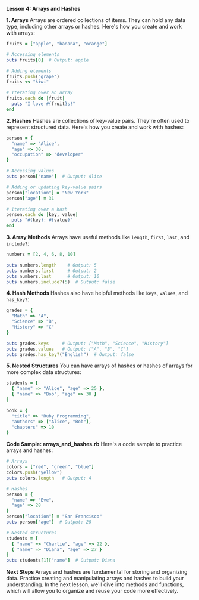 **Lesson 4: Arrays and Hashes**

**1. Arrays**
Arrays are ordered collections of items. They can hold any data type, including other arrays or hashes. Here's how you create and work with arrays:

```ruby
fruits = ["apple", "banana", "orange"]

# Accessing elements
puts fruits[0]  # Output: apple

# Adding elements
fruits.push("grape")
fruits << "kiwi"

# Iterating over an array
fruits.each do |fruit|
  puts "I love #{fruit}s!"
end
```

**2. Hashes**
Hashes are collections of key-value pairs. They're often used to represent structured data. Here's how you create and work with hashes:

```ruby
person = {
  "name" => "Alice",
  "age" => 30,
  "occupation" => "developer"
}

# Accessing values
puts person["name"]  # Output: Alice

# Adding or updating key-value pairs
person["location"] = "New York"
person["age"] = 31

# Iterating over a hash
person.each do |key, value|
  puts "#{key}: #{value}"
end
```

**3. Array Methods**
Arrays have useful methods like `length`, `first`, `last`, and `include?`:

```ruby
numbers = [2, 4, 6, 8, 10]

puts numbers.length    # Output: 5
puts numbers.first     # Output: 2
puts numbers.last      # Output: 10
puts numbers.include?(5)  # Output: false
```

**4. Hash Methods**
Hashes also have helpful methods like `keys`, `values`, and `has_key?`:

```ruby
grades = {
  "Math" => "A",
  "Science" => "B",
  "History" => "C"
}

puts grades.keys     # Output: ["Math", "Science", "History"]
puts grades.values   # Output: ["A", "B", "C"]
puts grades.has_key?("English")  # Output: false
```

**5. Nested Structures**
You can have arrays of hashes or hashes of arrays for more complex data structures:

```ruby
students = [
  { "name" => "Alice", "age" => 25 },
  { "name" => "Bob", "age" => 30 }
]

book = {
  "title" => "Ruby Programming",
  "authors" => ["Alice", "Bob"],
  "chapters" => 10
}
```

**Code Sample: arrays_and_hashes.rb**
Here's a code sample to practice arrays and hashes:

```ruby
# Arrays
colors = ["red", "green", "blue"]
colors.push("yellow")
puts colors.length   # Output: 4

# Hashes
person = {
  "name" => "Eve",
  "age" => 28
}
person["location"] = "San Francisco"
puts person["age"]  # Output: 28

# Nested structures
students = [
  { "name" => "Charlie", "age" => 22 },
  { "name" => "Diana", "age" => 27 }
]
puts students[1]["name"]  # Output: Diana
```

**Next Steps**
Arrays and hashes are fundamental for storing and organizing data. Practice creating and manipulating arrays and hashes to build your understanding. In the next lesson, we'll dive into methods and functions, which will allow you to organize and reuse your code more effectively.
